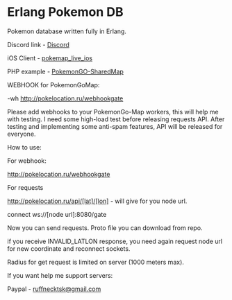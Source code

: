 # Erlang Pokemon DB

Pokemon database written fully in Erlang.

Discord link - [Discord](https://discord.gg/MSKWa)

iOS Client - [pokemap_live_ios](https://github.com/ruffnecktsk/pokemap_live_ios)

PHP example - [PokemonGO-SharedMap](https://github.com/SchwarzwaldFalke/PokemonGO-SharedMap)

WEBHOOK for PokemonGoMap:

-wh http://pokelocation.ru/webhookgate

Please add webhooks to your PokemonGo-Map workers, this will help me with testing. I need some high-load test before releasing requests API. After testing and implementing some anti-spam features, API will be released for everyone.

How to use:

For webhook:

http://pokelocation.ru/webhookgate

For requests

http://pokelocation.ru/api/[lat]/[lon] - will give for you node url.

connect ws://[node url]:8080/gate

Now you can send requests. Proto file you can download from repo.

if you receive INVALID_LATLON response, you need again request node url for new coordinate and reconnect sockets.

Radius for get request is limited on server (1000 meters max).

If you want help me support servers:

Paypal - ruffnecktsk@gmail.com
